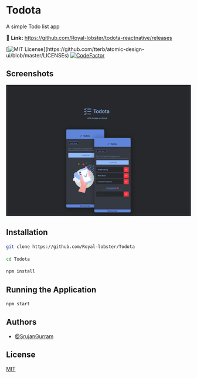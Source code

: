 # Todota

A simple Todo list app

🔗 **Link:** https://github.com/Royal-lobster/todota-reactnative/releases

[![MIT License](https://img.shields.io/apm/l/atomic-design-ui.svg?)](https://github.com/tterb/atomic-design-ui/blob/master/LICENSEs) [![CodeFactor](https://www.codefactor.io/repository/github/royal-lobster/covercons/badge)](https://www.codefactor.io/repository/github/royal-lobster/Todota)

## Screenshots
![App Screenshot](./interface.png)

  
## Installation

```bash
git clone https://github.com/Royal-lobster/Todota

cd Todota

npm install
```
## Running the Application

```bash
npm start
```
    
## Authors

- [@SrujanGurram](https://www.github.com/royal-lobster)

  
## License

[MIT](https://choosealicense.com/licenses/mit/)

  
